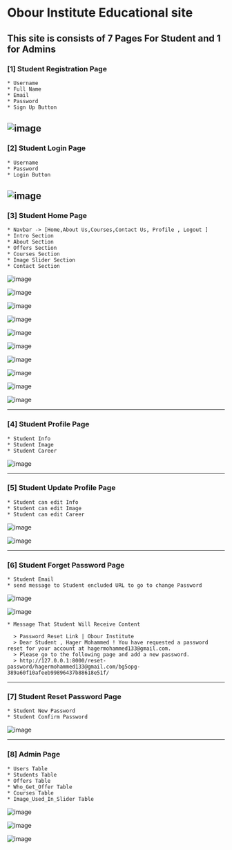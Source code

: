 # Obour Institute Educational site

## This site is consists of 7 Pages For Student and 1 for Admins 

### [1] Student Registration Page 
    * Username
    * Full Name 
    * Email 
    * Password 
    * Sign Up Button
    
![image](https://user-images.githubusercontent.com/74789405/206637638-d274759a-b1e8-4572-a35a-6dc571dc1467.png)
-------------------------------------

### [2] Student Login Page 
    * Username 
    * Password 
    * Login Button
    
![image](https://user-images.githubusercontent.com/74789405/206637776-e89e9016-3aa0-4017-9042-fd440f91ee2b.png)
------------------------------------

### [3] Student Home Page 
    * Navbar -> [Home,About Us,Courses,Contact Us, Profile , Logout ]
    * Intro Section 
    * About Section
    * Offers Section
    * Courses Section
    * Image Slider Section
    * Contact Section 

![image](https://user-images.githubusercontent.com/74789405/206637913-fab30ebd-2c2c-456b-a704-f15f0bfae08c.png)

![image](https://user-images.githubusercontent.com/74789405/206637948-66de7ff0-75bf-40f4-831b-90fcc47ed818.png)

![image](https://user-images.githubusercontent.com/74789405/206637989-609d7b9c-e1b6-411f-86ff-c6474ebf0b8d.png)

![image](https://user-images.githubusercontent.com/74789405/206638005-03f042d2-48b1-4f92-b28b-4f1007ad2f01.png)

![image](https://user-images.githubusercontent.com/74789405/206638030-58341d52-f6c6-4eaa-add5-a148f585a4aa.png)

![image](https://user-images.githubusercontent.com/74789405/206638093-1ce60e00-6dcd-4789-9010-cf022d11c06a.png)

![image](https://user-images.githubusercontent.com/74789405/206639540-99b33bc0-c9be-42af-9e8b-6d1c1589ab8b.png)

![image](https://user-images.githubusercontent.com/74789405/206638129-1126415e-adc6-4b10-aa64-950e3965e09f.png)

![image](https://user-images.githubusercontent.com/74789405/206638159-d12d72bb-46c4-454c-a4eb-8e8e7ef7c96a.png)

![image](https://user-images.githubusercontent.com/74789405/206638203-00d08d3f-bf8d-4f57-a8d0-a21597a399b6.png)

-----------------------------------------
### [4] Student Profile Page
    * Student Info
    * Student Image 
    * Student Career 
    
![image](https://user-images.githubusercontent.com/74789405/206638291-92f20064-19ad-4751-b72c-34b8bbe9ff92.png)

----------------------------------------
### [5] Student Update Profile Page 
    * Student can edit Info
    * Student can edit Image 
    * Student can edit Career 

![image](https://user-images.githubusercontent.com/74789405/206638369-debddff8-39d3-44d6-b05f-f12b4535dbb3.png)

![image](https://user-images.githubusercontent.com/74789405/206639296-4453e974-782a-4f2c-a295-5d3db9c54702.png)

-----------------------------------------
### [6] Student Forget Password Page 
    * Student Email 
    * send message to Student encluded URL to go to change Password
  
![image](https://user-images.githubusercontent.com/74789405/206638475-5441b428-c1d6-4e82-886a-8c39f0d5b938.png)

![image](https://user-images.githubusercontent.com/74789405/206638532-882a2806-1a77-40ca-b23c-8a5f5fa3ba88.png)

    * Message That Student Will Receive Content 
    
      > Password Reset Link | Obour Institute
      > Dear Student , Hager Mohammed ! You have requested a password reset for your account at hagermohammed133@gmail.com. 
      > Please go to the following page and add a new password.
      > http://127.0.0.1:8000/reset-password/hagermohammed133@gmail.com/bg5opg-389a60f10afeeb99896437b88618e51f/

-------------------------------------------
### [7] Student Reset Password Page 
    * Student New Password 
    * Student Confirm Password

![image](https://user-images.githubusercontent.com/74789405/206639143-65e5c287-f02d-4c30-88e7-9680c3714324.png)

-------------------------------------------

### [8] Admin Page 
    * Users Table 
    * Students Table
    * Offers Table 
    * Who_Get_Offer Table
    * Courses Table 
    * Image_Used_In_Slider Table 
    
![image](https://user-images.githubusercontent.com/74789405/206639715-94cccf64-e7ac-40d5-9208-8a7b4c640afd.png)

![image](https://user-images.githubusercontent.com/74789405/206639881-0d335bc7-09a6-440c-bde2-5ab1b985f035.png)

![image](https://user-images.githubusercontent.com/74789405/206639922-01243177-12ed-4491-a8ad-cc17a7c24996.png)





